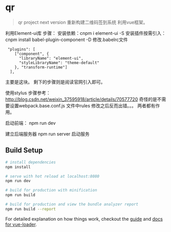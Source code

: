 # qr

> qr project next version
重新构建二维码签到系统
利用vue框架。


利用Element-ui库
步骤：
安装依赖：cnpm i element-ui -S 
安装插件按需引入：
cnpm install babel-plugin-component -D
修改.babelrc文件
```
 "plugins": [
    ["component", {
      "libraryName": "element-ui",
      "styleLibraryName": "theme-default"
    }, "transform-runtime"]
  ],
```
主要是这块。
剩下的步骤则是阅读官网引入即可。


使用stylus
步骤参考：http://blog.csdn.net/weixin_37595918/article/details/70577720
奇怪的是不需要设置webpack.base.conf.js 文件中rules
修改之后反而出错。。。
两者都有作用。

启动前端：
npm run dev

建立后端服务器
npm run server
启动服务





## Build Setup

``` bash
# install dependencies
npm install

# serve with hot reload at localhost:8080
npm run dev

# build for production with minification
npm run build

# build for production and view the bundle analyzer report
npm run build --report
```

For detailed explanation on how things work, checkout the [guide](http://vuejs-templates.github.io/webpack/) and [docs for vue-loader](http://vuejs.github.io/vue-loader).
